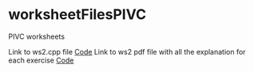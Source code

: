 # worksheetFilesPIVC
 PIVC worksheets

Link to ws2.cpp file
[Code](ws2/ws2.cpp)
Link to ws2 pdf file with all the explanation for each exercise
[Code](pdfs/Worksheet2_pdfversion.pdf)